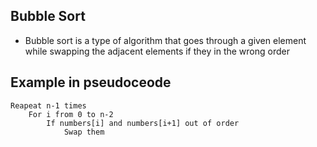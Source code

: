 ## Bubble Sort
- Bubble sort is a type of algorithm that goes through a given element while swapping the adjacent elements if they in the wrong order

## Example in pseudoceode

	Reapeat n-1 times
		For i from 0 to n-2
			If numbers[i] and numbers[i+1] out of order
				Swap them
